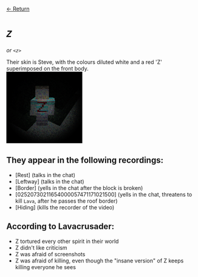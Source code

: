 [← Return](../characters/)

 # ***`Z`*** 
 *or `<z>`* 
 
 Their skin is Steve, with the colours diluted white and a red 'Z' superimposed on the front body. </br>
 <img src="https://github.com/EfficientParadox57/lavacrusader/blob/main/assets/images/z-avatar.png" width = "200"/>
 
## They appear in the following recordings:
 * [Rest] (talks in the chat)
 * [Leftway] (talks in the chat)
 * [Border] (yells in the chat after the block is broken)
 * [02520730211654000057471171021500] (yells in the chat, threatens to kill `Lava`, after he passes the roof border)
 * [Hiding] (kills the recorder of the video)

 
## According to Lavacrusader:
* Z tortured every other spirit in their world
* Z didn't like criticism
* Z was afraid of screenshots
* Z was afraid of killing, even though the "insane version" of Z keeps killing everyone he sees




